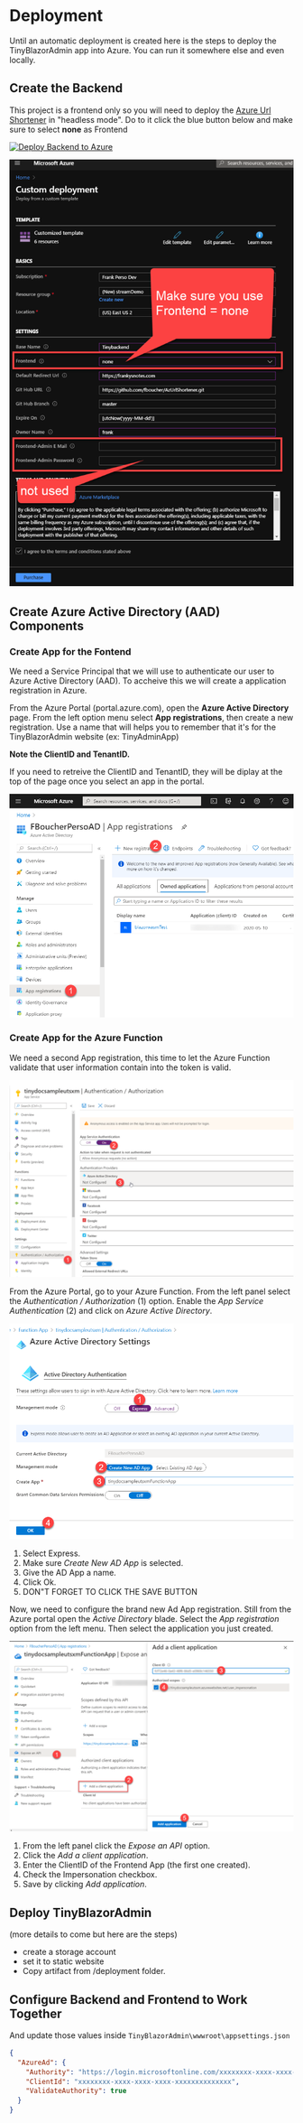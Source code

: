 # Deployment

 Until an automatic deployment is created here is the steps to deploy the TinyBlazorAdmin app into Azure. You can run it somewhere else and even locally.

## Create the Backend

This project is a frontend only so you will need to deploy the [Azure Url Shortener](https://github.com/FBoucher/AzUrlShortener) in "headless mode". Do to it click the blue button below and make sure to select **none** as Frontend

[![Deploy Backend to Azure](https://aka.ms/deploytoazurebutton)](https://portal.azure.com/?WT.mc_id=urlshortener-github-frbouche#create/Microsoft.Template/uri/https%3A%2F%2Fraw.githubusercontent.com%2FFBoucher%2FAzUrlShortener%2Fmaster%2Fdeployment%2FazureDeploy.json)

![CreateBackend][CreateBackend]

## Create Azure Active Directory (AAD) Components

### Create App for the Fontend

We need a Service Principal that we will use to authenticate our user to Azure Active Directory (AAD). To accheive this we will create a application registration in Azure.

From the Azure Portal (portal.azure.com), open the **Azure Active Directory** page. From the left option menu select **App registrations**, then create a new registration. Use a name that will helps you to remember that it's for the TinyBlazorAdmin website (ex: 
TinyAdminApp)

**Note the ClientID and TenantID.**

If you need to retreive the ClientID and TenantID, they will be diplay at the top of the page once you select an app in the portal.

![Create a new registration][newRegistration]


### Create App for the Azure Function

We need a second App registration, this time to let the Azure Function validate that user information contain into the token is valid.

![First steps to create the AD App registration][azFunction_Auth_step1]

From the Azure Portal, go to your Azure Function. From the left panel select the *Authentication / Authorization* (1) option. Enable the *App Service Authentication* (2) and click on *Azure Active Directory*.

![Configuring the App registration][azFunction_Auth_step2]

1. Select Express.
2. Make sure *Create New AD App* is selected.
3. Give the AD App a name.
4. Click Ok.
5. DON"T FORGET TO CLICK THE SAVE BUTTON

Now, we need to configure the brand new Ad App registration. Still from the Azure portal open the *Active Directory* blade. Select the *App registration* option from the left menu. Then select the application you just created.

![ConfigAzFuncADapp][ConfigAzFuncADapp]

1. From the left panel click the *Expose an API* option.
2. Click the *Add a client application*.
3. Enter the ClientID of the Frontend App (the first one created).
4. Check the Impersonation checkbox.
5. Save by clicking *Add application*.


## Deploy TinyBlazorAdmin

(more details to come but here are the steps)

- create a storage account 
- set it to static website
- Copy artifact from /deployment folder. 

## Configure Backend and Frontend to Work Together


And update those values inside `TinyBlazorAdmin\wwwroot\appsettings.json`

```json
{
  "AzureAd": {
    "Authority": "https://login.microsoftonline.com/xxxxxxxx-xxxx-xxxx-xxxx-xxxxxxxxxxxxxx",
    "ClientId": "xxxxxxxx-xxxx-xxxx-xxxx-xxxxxxxxxxxxxx",
    "ValidateAuthority": true
  }
}
```





[CreateBackend]: medias/CreateBackend.png
[newRegistration]: medias/newRegistration.png
[AddPolicy]: medias/AddPolicy.png
[EditKeyVault]: medias/EditKeyVault.png
[CreateSecrets]: medias/CreateSecrets.png
[azFunction_Auth_step1]: medias/azFunction_Auth_step1.png
[azFunction_Auth_step2]: medias/azFunction_Auth_step2.png
[ConfigAzFuncADapp]: medias/ConfigAzFuncADapp.png

